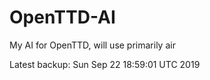# OpenTTD-AI
My AI for OpenTTD, will use primarily air

Latest backup: Sun Sep 22 18:59:01 UTC 2019
